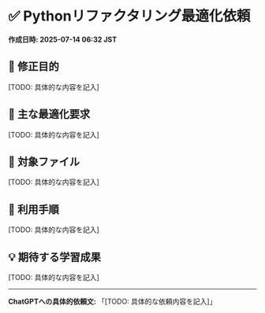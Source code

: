 # ✅ Pythonリファクタリング最適化依頼

**作成日時: 2025-07-14 06:32 JST**

## 🎯 修正目的
[TODO: 具体的な内容を記入]

## 🔧 主な最適化要求
[TODO: 具体的な内容を記入]

## 📂 対象ファイル
[TODO: 具体的な内容を記入]

## 📄 利用手順
[TODO: 具体的な内容を記入]

## 💡 期待する学習成果
[TODO: 具体的な内容を記入]

---

**ChatGPTへの具体的依頼文:**
「[TODO: 具体的な依頼内容を記入]」
